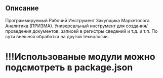 ## Описание

Программируемый Рабочий Инструмент Закупщика Маркетолога Аналитика (ПРИЗМА).
Универсальный инструмент для создания/проведения документов, записей в регистры сведений и т.д. и т.п.
По сути внешняя обработка на другой технологии.

# !!!Использованые модули можно подсмотреть в package.json
